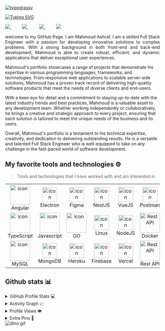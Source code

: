 [![typograssy](https://typograssy.deno.dev/api?text=Welcome)](https://github.com/kawarimidoll/typograssy)


[![Typing SVG](https://readme-typing-svg.demolab.com?font=Fira+Code&weight=1500&size=30&duration=2000&pause=1000&color=3731CD&width=600&lines=Hello;I+am+Mahmoud+Ashraf+;I+am+%F0%9F%A6%8B%E2%81%82%E0%BC%84%F0%9D%90%85%F0%9D%94%B2%C9%A9%CA%86%F0%9D%98%80%F0%9D%98%81%E1%B5%85c%D3%84%E0%BC%84%E2%81%82%F0%9F%A6%8BEngineer)](https://git.io/typing-svg)


<div align="justify">
  <a href="https://github.com/mahmoudashraf-code?tab=repositories">
    <img src="https://img.shields.io/badge/GitHub-100000?style=for-the-badge&logo=github&logoColor=white">
  </a>
 &nbsp;&nbsp;&nbsp;&nbsp;&nbsp;&nbsp;&nbsp;&nbsp;
  <a href="https://www.linkedin.com/in/mahmoudashraf-code/">
    <img src="https://img.shields.io/badge/Linkedin-%231DA1F2.svg?style=for-the-badge&logo=Linkedin&logoColor=white">
  </a>
&nbsp;&nbsp;&nbsp;&nbsp;&nbsp;&nbsp;&nbsp;&nbsp;
<a href="https://mahmoud-ashraf.me/">
<img src="https://img.shields.io/badge/website-000000?style=for-the-badge&logo=About.me&logoColor=white">
</a>
&nbsp;&nbsp;&nbsp;&nbsp;&nbsp;&nbsp;&nbsp;&nbsp;
<a href="https://mail.google.com/mail/?view=cm&source=mailto&to=[mahmoudashrafahmed3@gmail.com]">
<img src="https://img.shields.io/badge/Gmail-D14836?style=for-the-badge&logo=gmail&logoColor=white">
</a>
</div>

<p></p>

<p align="justify">
welcome to my GitHub Page. I am Mahmoud Ashraf,
I am a skilled Full Stack Engineer with a passion for developing innovative solutions to complex problems. With a strong background in both front-end and back-end development, Mahmoud is able to create robust, efficient, and dynamic applications that deliver exceptional user experiences.
</p>
<p>
Mahmoud's portfolio showcases a range of projects that demonstrate his expertise in various programming languages, frameworks, and technologies. From responsive web applications to scalable server-side solutions, Mahmoud has a proven track record of delivering high-quality software products that meet the needs of diverse clients and end-users.
</p>
<p>
With a keen eye for detail and a commitment to staying up-to-date with the latest industry trends and best practices, Mahmoud is a valuable asset to any development team. Whether working independently or collaboratively, he brings a creative and strategic approach to every project, ensuring that each solution is tailored to meet the unique needs of the business and its users.
</p>
<p>
Overall, Mahmoud's portfolio is a testament to his technical expertise, creativity, and dedication to delivering outstanding results. He is a versatile and talented Full Stack Engineer who is well-equipped to take on any challenge in the fast-paced world of software development.
</p>


## My favorite tools and technologies ⚙️

> Tools and technologies that I have worked with and am interested in

<table>
  <tr>
    <td align="center" width="96">
      <img src="https://angular.io/assets/images/logos/angular/angular.svg" alt="icon" width="65" height="65" />
      <br>Angular
    </td>
    <td align="center" width="96">
        <img src="https://skillicons.dev/icons?i=electron" alt="icon" width="48" height="48" />
      <br>Electron
    </td>
    <td align="center" width="96">
        <img src="https://skillicons.dev/icons?i=figma" alt="icon" width="48" height="48" />
      <br>Figma
    </td>
     <td align="center" width="96">
        <img src="https://skillicons.dev/icons?i=nestjs" alt="icon" width="48" height="48" />
      <br>NestJS
    </td>
     <td align="center" width="96">
        <img src="https://skillicons.dev/icons?i=vue" alt="icon" width="48" height="48" />
      <br>VueJS
    </td>
     <td align="center" width="96">
        <img src="https://skillicons.dev/icons?i=postman" alt="icon" width="48" height="48" />
      <br>Postman
    </td>
    </td>
       <td align="center" width="96">
        <img src="https://techstack-generator.vercel.app/github-icon.svg" width="65" height="65" alt="GitHub" />
      <br>Github
    </td>
  </tr>
  <tr>
    <td align="center" width="96">
      <a href="#macropower-tech">
        <img src="https://techstack-generator.vercel.app/ts-icon.svg" alt="icon" width="65" height="65" />
      </a>
      <br>TypeScript
    </td>
    <td align="center" width="96">
        <img src="https://techstack-generator.vercel.app/js-icon.svg" alt="icon" width="65" height="65" />
      <br>Javascript
    </td>
    <td align="center" width="96">
        <img src="https://skillicons.dev/icons?i=go" alt="icon" width="65" height="65" />
      <br>GO
    </td>
    <td align="center" width="96">
        <img src="https://skillicons.dev/icons?i=linux" alt="icon" width="48" height="48" />
      <br>Linux
    </td>
        <td align="center" width="96">
        <img src="https://skillicons.dev/icons?i=nodejs" alt="icon" width="48" height="48" />
      <br>NodeJS
    </td>
              <td align="center" width="96">
        <img src="https://techstack-generator.vercel.app/docker-icon.svg" width="65" height="65" alt="Rest API" />
      <br>Docker
    </td>
        <td align="center" width="96">
        <img src="https://skillicons.dev/icons?i=git" width="48" height="48" alt="Git" />
      <br>Git
    </td>
  </tr>
  <tr>
    <td align="center" width="96">
        <img src="https://techstack-generator.vercel.app/mysql-icon.svg" alt="icon" width="65" height="65" />
      <br>MySQL
    </td>
    <td align="center" width="96">
        <img src="https://skillicons.dev/icons?i=mongodb" alt="icon" width="48" height="48" />
      <br>MongoDB
    </td>
    <td align="center" width="96">
        <img src="https://skillicons.dev/icons?i=heroku" alt="icon" width="48" height="48" />
      <br>Heroku
    </td>
     <td align="center" width="96">
        <img src="https://skillicons.dev/icons?i=firebase" alt="icon" width="48" height="48" />
      <br>Firebase
    </td>
       <td align="center" width="96">
        <img src="https://skillicons.dev/icons?i=vercel" alt="icon" width="48" height="48" />
      <br>Vercel
    </td>
          <td align="center" width="96">
        <img src="https://techstack-generator.vercel.app/restapi-icon.svg" width="65" height="65" alt="Rest API" />
      <br>Rest API
    </td>
    <td align="center" width="96">
        <img src="https://techstack-generator.vercel.app/nginx-icon.svg" alt="icon" width="50" height="50" />
      <br>Nginx
    </td>
  </tr>

 <tr>
 </tr>
</table>

## Github stats 📊

<details>
  <summary>GitHub Profile Stats 💻</summary>
  <br/>
  <img alt="rzashakeri's Github Stats" src="https://github-readme-stats.vercel.app/api/?username=mahmoudashraf-code&show_icons=true&count_private=true&theme=default&hide_border=true&bg_color=fff&title_color=00E676&icon_color=00E676" height="192px"/>

  <img alt="rzashakeri's Top Languages" src="https://github-readme-stats.vercel.app/api/top-langs/?username=mahmoudashraf-code&langs_count=8&layout=compact&theme=default&hide_border=true&bg_color=fff&title_color=000&icon_color=000&hide=Jupyter%20Notebook" height="192px"/>

  <br/>
</details>

<details>
  <summary>Activity Graph 📈</summary>
  <br/>

[![Ashutosh's github activity graph](https://github-readme-activity-graph.vercel.app/graph?username=mahmoudashraf-code&bg_color=ffffff&color=000000&line=04e61b&point=403d3d&area=true&hide_border=true)](https://github.com/ashutosh00710/github-readme-activity-graph)

</details>


<details>
  <summary>Profile Views 👁️</summary>
  <br/>
  <img src="https://komarev.com/ghpvc/?username=mahmoudashraf-code&label=PROFILE+VIEWS&style=for-the-badge&color=brightgreen">

</details>




<details>
  <summary>Extra Pins 📌</summary>
  <br/>
  <a href="https://github.com/mahmoudashraf-code/lawerAssistant">
  <img align="center" src="https://github-readme-stats.vercel.app/api/pin/?username=mahmoudashraf-code&repo=lawerAssistant&theme=default" />
</a>
  <br/>
  <br/>
 
   <a href="https://github.com/mahmoudashraf-code/Incident-management-service">
  <img align="center" src="https://github-readme-stats.vercel.app/api/pin/?username=mahmoudashraf-code&repo=Incident-management-service&theme=default" />
</a>
  <br/>
  <br/>
 
   <a href="https://github.com/mahmoudashraf-code/Al-BashirWebBuilder">
  <img align="center" src="https://github-readme-stats.vercel.app/api/pin/?username=mahmoudashraf-code&repo=Al-BashirWebBuilder&theme=default" />
 </a>


   <br/>
  <br/>
 
   <a href="https://github.com/mahmoudashraf-code/Al-BashirFonts">
  <img align="center" src="https://github-readme-stats.vercel.app/api/pin/?username=mahmoudashraf-code&repo=Al-BashirFonts&theme=default" />
 </a>
 
</details>




<img data-target="animated-image.replacedImage" alt="dino.gif" class="AnimatedImagePlayer-animatedImage" src="https://github.com/saadeghi/saadeghi/raw/master/dino.gif" style="display: block; opacity: 1;">



